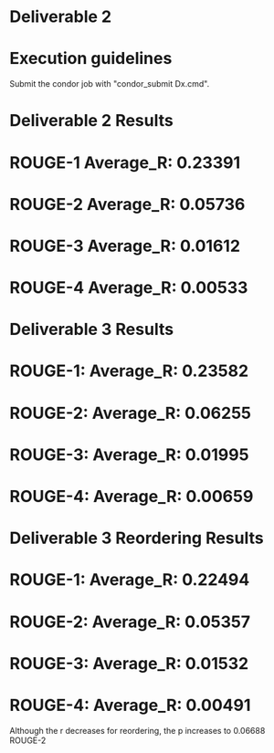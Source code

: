 # Deliverable 2
# Execution guidelines
Submit the condor job with "condor_submit Dx.cmd".

# Deliverable 2 Results

# ROUGE-1 Average_R: 0.23391 
# ROUGE-2 Average_R: 0.05736
# ROUGE-3 Average_R: 0.01612 
# ROUGE-4 Average_R: 0.00533



# Deliverable 3 Results 

# ROUGE-1: Average_R: 0.23582
# ROUGE-2: Average_R: 0.06255
# ROUGE-3: Average_R: 0.01995
# ROUGE-4: Average_R: 0.00659

# Deliverable 3 Reordering Results

# ROUGE-1: Average_R: 0.22494
# ROUGE-2: Average_R: 0.05357
# ROUGE-3: Average_R: 0.01532
# ROUGE-4: Average_R: 0.00491

Although the r decreases for reordering, the p increases to 0.06688 ROUGE-2
